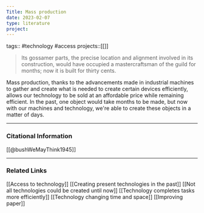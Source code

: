```yaml
---
Title: Mass production
date: 2023-02-07
type: literature
project:
---
```

tags:: #technology #access
projects::[[]]

> Its gossamer parts, the precise location and alignment involved in its construction, would have occupied a mastercraftsman of the guild for months; now it is built for thirty cents.

Mass production, thanks to the advancements made in industrial machines to gather and create what is needed to create certain devices efficiently, allows our technology to be sold at an affordable price while remaining efficient. In the past, one object would take months to be made, but now with our machines and technology, we're able to create these objects in a matter of days.

---
### Citational Information

[[@bushWeMayThink1945]]

---

### Related Links

[[Access to technology]]
[[Creating present technologies in the past]]
[[Not all technologies could be created until now]]
[[Technology completes tasks more efficiently]]
[[Technology changing time and space]]
[[Improving paper]]